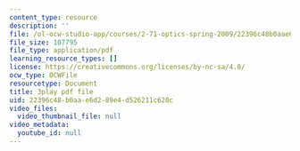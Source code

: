 ```yaml
---
content_type: resource
description: ''
file: /ol-ocw-studio-app/courses/2-71-optics-spring-2009/22396c48b0aae6d289e4d526211c620c_s8XKzciLgak.pdf
file_size: 107795
file_type: application/pdf
learning_resource_types: []
license: https://creativecommons.org/licenses/by-nc-sa/4.0/
ocw_type: OCWFile
resourcetype: Document
title: 3play pdf file
uid: 22396c48-b0aa-e6d2-89e4-d526211c620c
video_files:
  video_thumbnail_file: null
video_metadata:
  youtube_id: null
---
```

